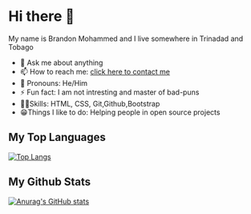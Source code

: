# Hi there 👋

My name is Brandon Mohammed and I live somewhere in Trinadad and Tobago

- 💬 Ask me about anything
- 📫 How to reach me: [click here to contact me](https://brandonbr1.github.io/contact.html)
- 👦 Pronouns: He/Him
- ⚡ Fun fact: I am not intresting and master of bad-puns
- 👨‍💻Skills: HTML, CSS, Git,Github,Bootstrap
- 😁Things I like to do: Helping people in open source projects


## My Top Languages

[![Top Langs](https://github-readme-stats.vercel.app/api/top-langs/?username=Brandonbr1)](https://github.com/anuraghazra/github-readme-stats)


## My Github Stats

[![Anurag's GitHub stats](https://github-readme-stats.vercel.app/api?username=Brandonbr1)](https://github.com/anuraghazra/github-readme-stats)
